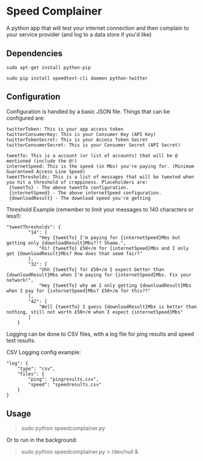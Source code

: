 # Speed Complainer
A python app that will test your internet connection and then complain to your service provider (and log to a data store if you'd like)

## Dependencies
```
sudo apt-get install python-pip

sudo pip install speedtest-cli daemon python-twitter
```

## Configuration
Configuration is handled by a basic JSON file. Things that can be configured are:
```
twitterToken: This is your app access token
twitterConsumerKey: This is your Consumer Key (API Key)
twitterTokenSecret: This is your Access Token Secret
twitterConsumerSecret: This is your Consumer Secret (API Secret)

tweetTo: This is a account (or list of accounts) that will be @ mentioned (include the @!)
internetSpeed: This is the speed (in Mbs) you're paying for. (Minimum Guaranteed Access Line Speed)
tweetThresholds: This is a list of messages that will be tweeted when you hit a threshold of crappiness. Placeholders are:
 {tweetTo} - The above tweetTo configuration.
 {internetSpeed} - The above internetSpeed configuration.
 {downloadResult} - The download speed you're getting
```

Threshold Example (remember to limit your messages to 140 characters or less!):
```
"tweetThresholds": {
        "14": [
            "Hey {tweetTo} I'm paying for {internetSpeed}Mbs but getting only {downloadResult}Mbs?!? Shame.",
            "Oi! {tweetTo} £50+/m for {internetSpeed}Mbs and I only get {downloadResult}Mbs? How does that seem fair?"
        ],
        "32": [
            "Uhh {tweetTo} for £50+/m I expect better than {downloadResult}Mbs when I'm paying for {internetSpeed}Mbs. Fix your network!",
            "Hey {tweetTo} why am I only getting {downloadResult}Mbs when I pay for {internetSpeed}Mbs? £50+/m for this??"
        ],
        "42": [
            "Well {tweetTo} I guess {downloadResult}Mbs is better than nothing, still not worth £50+/m when I expect {internetSpeed}Mbs"
        ]
    }
```

Logging can be done to CSV files, with a log file for ping results and speed test results.

CSV Logging config example:
```
"log": {
    "type": "csv",
    "files": {
        "ping": "pingresults.csv",
        "speed": "speedresults.csv"
    }
}
```

## Usage
> sudo python speedcomplainer.py

Or to run in the background:

> sudo python speedcomplainer.py > /dev/null &
